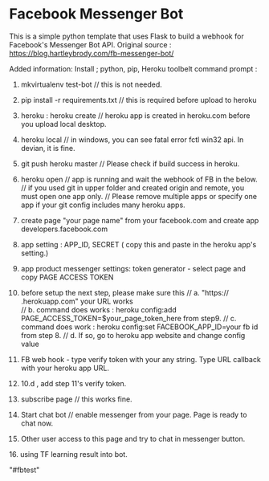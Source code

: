 # Facebook Messenger Bot
This is a simple python template that uses Flask to build a webhook for Facebook's Messenger Bot API.
Original source : https://blog.hartleybrody.com/fb-messenger-bot/

Added information:
Install ; python, pip, Heroku toolbelt
command prompt : 
1. mkvirtualenv test-bot // this is not needed. 
2. pip install -r requirements.txt  // this is required before upload to heroku
3. heroku : heroku create // heroku app is created in heroku.com before you upload local desktop.
4. heroku local //  in windows, you can see fatal error fctl win32 api. In devian, it is fine.
5. git push heroku master // Please check if build success in heroku.
6. heroku open  // app is running and wait the webhook of FB in the below.
// if you used git in upper folder and created origin and remote, you must open one app only. 
// Please remove multiple apps or specify one app if your git config includes many heroku apps.

7. create page "your page name" from your facebook.com and create app developers.facebook.com
8. app setting : APP_ID, SECRET ( copy this and paste in the heroku app's setting.)
9. app product messenger settings: token generator - select page and copy PAGE ACCESS TOKEN
10. before setup the next step, please make sure this 
// a. "https:// <herokuappname>.herokuapp.com"  your URL works  
// b. command does works : heroku config:add PAGE_ACCESS_TOKEN=$your_page_token_here from step9.
// c. command does work : heroku config:set FACEBOOK_APP_ID=your fb id from step 8. 
// d. If so, go to heroku app website and change config value 

11. FB web hook  - type verify token with your any string. Type URL callback with your heroku app URL.
12. 10.d , add  step 11's verify token.
13. subscribe page // this works fine.
14. Start chat bot // enable messenger from your page. Page is ready to chat now.
15. Other user access to this page and try to chat in messenger button.
<Up coming>
16. using TF learning result into bot.

"#fbtest" 
